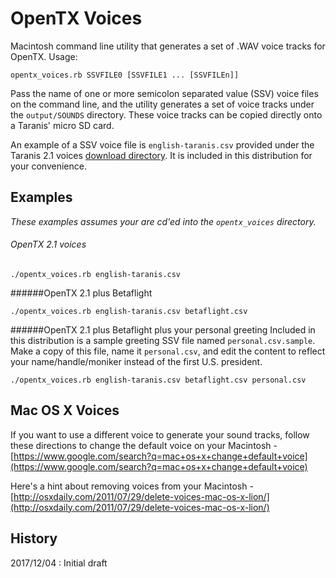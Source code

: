 # OpenTX Voices

Macintosh command line utility that generates a set of .WAV voice tracks for OpenTX. Usage:
```
opentx_voices.rb SSVFILE0 [SSVFILE1 ... [SSVFILEn]]
```

Pass the name of one or more semicolon separated value (SSV) voice files on the command line, and the utility generates a set of voice tracks under the `output/SOUNDS` directory. These voice tracks can be copied directly onto a Taranis' micro SD card.

An example of a SSV voice file is `english-taranis.csv` provided under the Taranis 2.1 voices [download directory](http://voices-21.open-tx.org/opentx-taranisplus/en/). It is included in this distribution for your convenience.


## Examples

_These examples assumes your are cd'ed into the `opentx_voices` directory._

###### OpenTX 2.1 voices ######
```
./opentx_voices.rb english-taranis.csv
```

######OpenTX 2.1 plus Betaflight
```
./opentx_voices.rb english-taranis.csv betaflight.csv
```

######OpenTX 2.1 plus Betaflight plus your personal greeting
Included in this distribution is a sample greeting SSV file named `personal.csv.sample`. Make a copy of this file, name it `personal.csv`, and edit the content to reflect your name/handle/moniker instead of the first U.S. president.
```
./opentx_voices.rb english-taranis.csv betaflight.csv personal.csv
```


## Mac OS X Voices

If you want to use a different voice to generate your sound tracks, follow these directions to change the default voice on your Macintosh - [https://www.google.com/search?q=mac+os+x+change+default+voice](https://www.google.com/search?q=mac+os+x+change+default+voice)

Here's a hint about removing voices from your Macintosh - [http://osxdaily.com/2011/07/29/delete-voices-mac-os-x-lion/](http://osxdaily.com/2011/07/29/delete-voices-mac-os-x-lion/)


## History

2017/12/04
: Initial draft
